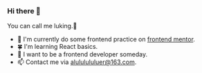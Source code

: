 ### Hi there 👋

You can call me luking.👀
- 🌱 I'm currently do some frontend practice on [frontend mentor](https://www.frontendmentor.io/profile/alululululuer).
- 🍀 I'm learning React basics.
- 🌟 I want to be a frontend developer someday.
- 📫 Contact me via alululululuer@163.com.

<!--
**alululululuer/alululululuer** is a ✨ _special_ ✨ repository because its `README.md` (this file) appears on your GitHub profile.

Here are some ideas to get you started:

- 🔭 I’m currently working on ...
- 🌱 I’m currently learning ...
- 👯 I’m looking to collaborate on ...
- 🤔 I’m looking for help with ...
- 💬 Ask me about ...
- 📫 How to reach me: ...
- 😄 Pronouns: ...
- ⚡ Fun fact: ...
-->
